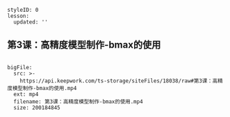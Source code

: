```@Lesson
styleID: 0
lesson:
  updated: ''

```
## 第3课：高精度模型制作-bmax的使用

```@BigFile

bigFile:
  src: >-
    https://api.keepwork.com/ts-storage/siteFiles/18038/raw#第3课：高精度模型制作-bmax的使用.mp4
  ext: mp4
  filename: 第3课：高精度模型制作-bmax的使用.mp4
  size: 200184845
          
```